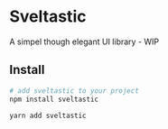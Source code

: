 # Sveltastic

A simpel though elegant UI library - WIP

## Install



```bash
# add sveltastic to your project
npm install sveltastic

yarn add sveltastic
```

